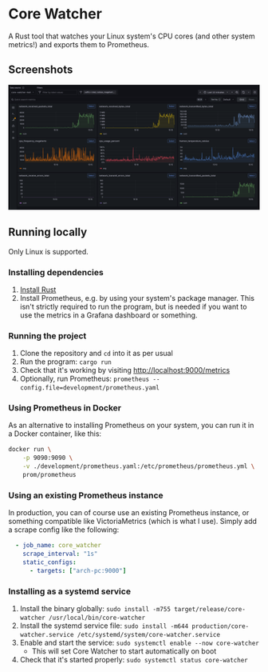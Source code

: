 # Core Watcher

A Rust tool that watches your Linux system's CPU cores (and other system metrics!) and exports them to Prometheus.

## Screenshots

![An overview of the metrics, rendered in Grafana](assets/overview_metrics.png)

## Running locally

Only Linux is supported.

### Installing dependencies

1. [Install Rust](https://www.rust-lang.org/tools/install)
2. Install Prometheus, e.g. by using your system's package manager. This isn't strictly required to run the program, but is needed if you want to use the metrics in a Grafana dashboard or something.

### Running the project

1. Clone the repository and `cd` into it as per usual
2. Run the program: `cargo run`
3. Check that it's working by visiting <http://localhost:9000/metrics>
4. Optionally, run Prometheus: `prometheus --config.file=development/prometheus.yaml`

### Using Prometheus in Docker

As an alternative to installing Prometheus on your system, you can run it in a Docker container, like this:

```bash
docker run \
    -p 9090:9090 \
    -v ./development/prometheus.yaml:/etc/prometheus/prometheus.yml \
    prom/prometheus
```

### Using an existing Prometheus instance

In production, you can of course use an existing Prometheus instance, or something compatible like VictoriaMetrics (which is what I use). Simply add a scrape config like the following:

<!-- prettier-ignore -->
```yaml
  - job_name: core_watcher
    scrape_interval: "1s"
    static_configs:
      - targets: ["arch-pc:9000"]
```

### Installing as a systemd service

1. Install the binary globally: `sudo install -m755 target/release/core-watcher /usr/local/bin/core-watcher`
2. Install the systemd service file: `sudo install -m644 production/core-watcher.service /etc/systemd/system/core-watcher.service`
3. Enable and start the service: `sudo systemctl enable --now core-watcher`
   - This will set Core Watcher to start automatically on boot
4. Check that it's started properly: `sudo systemctl status core-watcher`
